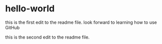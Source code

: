 # hello-world

this is the first edit to the readme file.
look forward to learning how to use GitHub

this is the second edit to the readme file.
